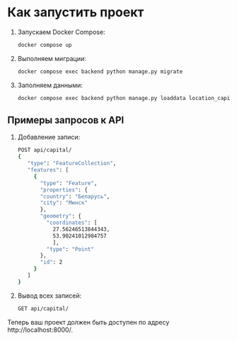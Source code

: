 # Как запустить проект

1. Запускаем Docker Compose:

   ```bash
   docker compose up
   ```
2. Выполняем миграции:
   ```bash
   docker compose exec backend python manage.py migrate
   ```
3. Заполняем данными:
   ```bash
   docker compose exec backend python manage.py loaddata location_capital.json
   ```

## Примеры запросов к API

1. Добавление записи:

   ```bash
   POST api/capital/
   {
      "type": "FeatureCollection",
      "features": [
        {
          "type": "Feature",
          "properties": {
          "country": "Беларусь",
          "city": "Минск"
          },
          "geometry": {
            "coordinates": [
              27.56246513844343,
              53.90241012984757
              ],
            "type": "Point"
          },
          "id": 2
        }
      ]
   }
   ```

2. Вывод всех записей:

    ```bash
    GET api/capital/
    ```

Теперь ваш проект должен быть доступен по адресу http://localhost:8000/.
